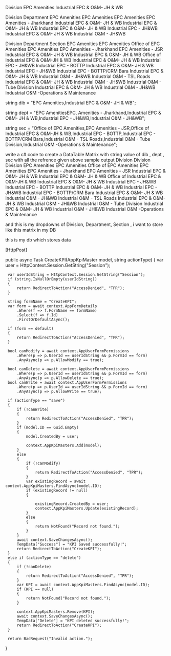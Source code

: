 Division
EPC Amenities
Industrial EPC & O&M- JH & WB


Division	Department
EPC Amenities	EPC Amenities
EPC Amenities	EPC Amenities - Jharkhand
Industrial EPC & O&M- JH & WB	Industrial EPC & O&M- JH & WB
Industrial EPC & O&M- JH & WB	Industrial EPC - JH&WB
Industrial EPC & O&M- JH & WB	Industrial O&M - JH&WB

Division	Department	Section
EPC Amenities	EPC Amenities	Office of EPC Amenities
EPC Amenities	EPC Amenities - Jharkhand	EPC Amenities - JSR
Industrial EPC & O&M- JH & WB	Industrial EPC & O&M- JH & WB	Office of Industrial EPC & O&M-JH & WB
Industrial EPC & O&M- JH & WB	Industrial EPC - JH&WB	Industrial EPC - BOTTP
Industrial EPC & O&M- JH & WB	Industrial EPC - JH&WB	Industrial EPC - BOTTP/CRM Bara
Industrial EPC & O&M- JH & WB	Industrial O&M - JH&WB	Industrial O&M - TSL Roads
Industrial EPC & O&M- JH & WB	Industrial O&M - JH&WB	Industrial O&M - Tube Division
Industrial EPC & O&M- JH & WB	Industrial O&M - JH&WB	Industrial O&M -Operations & Maintenance


string dib = "EPC Amenities,Industrial EPC & O&M- JH & WB";

string dept = "EPC AmenitiesEPC, Amenities - Jharkhand,Industrial EPC & O&M- JH & WB,Industrial EPC - JH&WB,Industrial O&M - JH&WB";

string sec = "Office of EPC Amenities,EPC Amenities - JSR,Office of Industrial EPC & O&M-JH & WB,Industrial EPC - BOTTP,Industrial EPC - BOTTP/CRM Bara,Industrial O&M - TSL Roads,Industrial O&M - Tube Division,Industrial O&M -Operations & Maintenance";

write a c# code to create a DataTable Matrix with string value of dib , dept , sec with all the refrence given above 
sample output
Division	Division	Division
EPC Amenities	EPC Amenities	Office of EPC Amenities
EPC Amenities	EPC Amenities - Jharkhand	EPC Amenities - JSR
Industrial EPC & O&M- JH & WB	Industrial EPC & O&M- JH & WB	Office of Industrial EPC & O&M-JH & WB
Industrial EPC & O&M- JH & WB	Industrial EPC - JH&WB	Industrial EPC - BOTTP
Industrial EPC & O&M- JH & WB	Industrial EPC - JH&WB	Industrial EPC - BOTTP/CRM Bara
Industrial EPC & O&M- JH & WB	Industrial O&M - JH&WB	Industrial O&M - TSL Roads
Industrial EPC & O&M- JH & WB	Industrial O&M - JH&WB	Industrial O&M - Tube Division
Industrial EPC & O&M- JH & WB	Industrial O&M - JH&WB	Industrial O&M -Operations & Maintenance


and this is my dropdowns of Division, Department, Section , i want to store like this matrix in my DB

this is my db which stores data 

 [HttpPost]

 public async Task<IActionResult> CreateKPI(AppKpiMaster model, string actionType)
 {
     var user = HttpContext.Session.GetString("Session");

     var userIdString = HttpContext.Session.GetString("Session");
     if (string.IsNullOrEmpty(userIdString))
     {
         return RedirectToAction("AccessDenied", "TPR");
     }

     string formName = "CreateKPI";
     var form = await context.AppFormDetails
         .Where(f => f.FormName == formName)
         .Select(f => f.Id)
         .FirstOrDefaultAsync();

     if (form == default)
     {
         return RedirectToAction("AccessDenied", "TPR");
     }

     bool canModify = await context.AppUserFormPermissions
         .Where(p => p.UserId == userIdString && p.FormId == form)
         .AnyAsync(p => p.AllowModify == true);

     bool canDelete = await context.AppUserFormPermissions
         .Where(p => p.UserId == userIdString && p.FormId == form)
         .AnyAsync(p => p.AllowDelete == true);
     bool canWrite = await context.AppUserFormPermissions
         .Where(p => p.UserId == userIdString && p.FormId == form)
         .AnyAsync(p => p.AllowWrite == true);

     if (actionType == "save")
     {
         if (!canWrite)
         {
             return RedirectToAction("AccessDenied", "TPR");
         }
         if (model.ID == Guid.Empty)
         {
             model.CreatedBy = user;

             context.AppKpiMasters.Add(model);
         }
         else
         {
             if (!canModify)
             {
                 return RedirectToAction("AccessDenied", "TPR");
             }
             var existingRecord = await context.AppKpiMasters.FindAsync(model.ID);
             if (existingRecord != null)
             {
                
                 existingRecord.CreatedBy = user;
                 context.AppKpiMasters.Update(existingRecord);
             }
             else
             {
                 return NotFound("Record not found.");
             }
         }
         await context.SaveChangesAsync();
         TempData["Success"] = "KPI Saved successfully!";
         return RedirectToAction("CreateKPI");
     }
     else if (actionType == "delete")
     {
         if (!canDelete)
         {
             return RedirectToAction("AccessDenied", "TPR");
         }
         var KPI = await context.AppKpiMasters.FindAsync(model.ID);
         if (KPI == null)
         {
             return NotFound("Record not found.");
         }

         context.AppKpiMasters.Remove(KPI);
         await context.SaveChangesAsync();
         TempData["Delete"] = "KPI deleted successfully!";
         return RedirectToAction("CreateKPI");
     }

     return BadRequest("Invalid action.");
 }
